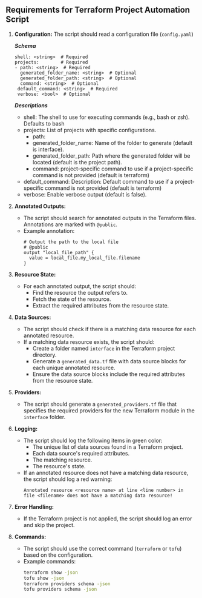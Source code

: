 ## Requirements for Terraform Project Automation Script

1. **Configuration:**
   The script should read a configuration file (`config.yaml`)
   
   ***Schema***
   ```
   shell: <string>  # Required
   projects:        # Required
   - path: <string>  # Required
     generated_folder_name: <string>  # Optional
     generated_folder_path: <string>  # Optional
     command: <string>  # Optional
    default_command: <string>  # Required
    verbose: <bool>  # Optional
    ```
    ***Descriptions***
    - shell: The shell to use for executing commands (e.g., bash or zsh). Defaults to bash
    - projects: List of projects with specific configurations.
        - path: 
        - generated_folder_name: Name of the folder to generate (default is interface).
        - generated_folder_path: Path where the generated folder will be located (default is the project path).
        - command: project-specific command to use if a project-specific command is not provided (default is terraform)
    - default_command: Description: Default command to use if a project-specific command is not provided (default is terraform)
    - verbose: Enable verbose output (default is false).

3. **Annotated Outputs:**
    - The script should search for annotated outputs in the Terraform files. Annotations are marked with `@public`.
    - Example annotation:
        ```hcl
        # Output the path to the local file
        # @public
        output "local_file_path" {
          value = local_file.my_local_file.filename
        }
        ```

4. **Resource State:**
    - For each annotated output, the script should:
        - Find the resource the output refers to.
        - Fetch the state of the resource.
        - Extract the required attributes from the resource state.

5. **Data Sources:**
    - The script should check if there is a matching data resource for each annotated resource.
    - If a matching data resource exists, the script should:
        - Create a folder named `interface` in the Terraform project directory.
        - Generate a `generated_data.tf` file with data source blocks for each unique annotated resource.
        - Ensure the data source blocks include the required attributes from the resource state.

6. **Providers:**
    - The script should generate a `generated_providers.tf` file that specifies the required providers for the new Terraform module in the `interface` folder.

7. **Logging:**
    - The script should log the following items in green color:
        - The unique list of data sources found in a Terraform project.
        - Each data source's required attributes.
        - The matching resource.
        - The resource's state.
    - If an annotated resource does not have a matching data resource, the script should log a red warning:
        ```
        Annotated resource <resource name> at line <line number> in file <filename> does not have a matching data resource!
        ```

8. **Error Handling:**
    - If the Terraform project is not applied, the script should log an error and skip the project.

9. **Commands:**
    - The script should use the correct command (`terraform` or `tofu`) based on the configuration.
    - Example commands:
        ```bash
        terraform show -json
        tofu show -json
        terraform providers schema -json
        tofu providers schema -json
        ```
